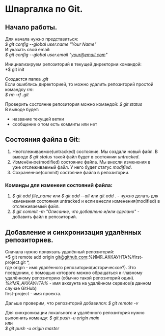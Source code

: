 # Шпаргалка по Git.

## Начало работы.

Для начала нужно представиться:  
*$ git config --global user.name "Your Name"*  
И указать свой email:  
*$ git config --global user.email "your@email.com"*  

Инициализируем репозиторий в текущей директории командой:  
*$ git init

Создастся папка *.git*  
Если ошиблись директорией, то можно удалить репозиторий простой командоу *rm*:  
*$ rm -rf .git*

Проверить состояние репозитория можно командой:
*$ git status*  
В выводе будет:
* название текущей ветки
* сообщение о том есть коммиты или нет

## Состояния файла в Git:

1. Неотслеживаемое(untracked) состояние. Мы создали новый файл. В выводе *$ git status* такой файл будет в состоянии *untracked*.  
2. Изменённое(modified) состояние файла. Мы внесли изменения в уже отслеживаемый файл. У него будет статус *modified*.  
3. Сохраненное(commit) состояние файла в репозитории.

### Команды для изменеия состояний файла:

1. *$ git add file_name* или *$ git add --all* или *git add .* - нужно делать для изменения состояния untracked и если внесли изменения(modified) в отслеживаемый файл.
2. *$ git commit -m "Описание, что добавлено и/или сделано"* - добавить файл в репозиторий.

## Добавление и синхронизация удалённых репозиториев.

Сначала нужно привязать удалённый репозиторий:  
*$ git remote add origin git@github.com:%ИМЯ_АККАУНТА%/first-project.git *,  
где origin - имя удалённого репозитория(историческое?). Это псевдоним, с помощью которого можно обращаться к главному удалённому репозиторию (обычно такой репозиторий один).  
*%ИМЯ_АККАУНТА%* - имя аккаунта на удалённом сервисе(в данном случае GitHub)  
first-project - имя проекта.

Дальше проверим, что репозиторий добавился:
*$ git remote -v*

Для синхронизации локального и удалённого репозитория нужно выполнить команду:
*$ git push -u origin main*  
или  
*$ git push -u origin master*
